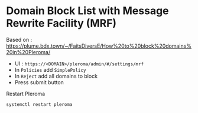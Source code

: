 # Domain Block List with Message Rewrite Facility (MRF)

Based on : https://plume.bdx.town/~/FaitsDiversE/How%20to%20block%20domains%20in%20Pleroma/

* UI : `https://<DOMAIN>/pleroma/admin/#/settings/mrf`
* In `Policies` add `SimplePolicy`
* In `Reject` add all domains to block
* Press submit button

Restart Pleroma

~~~bash
systemctl restart pleroma
~~~
